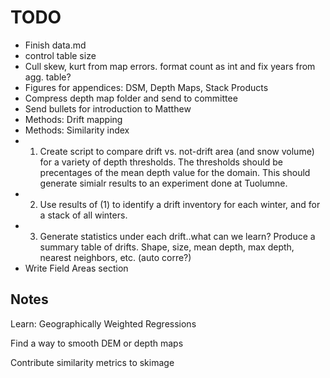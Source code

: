 # TODO
-   Finish data.md
  - control table size
  - Cull skew, kurt from map errors. format count as int and fix years from agg. table?
- Figures for appendices: DSM, Depth Maps, Stack Products
- Compress depth map folder and send to committee
-   Send bullets for introduction to Matthew
-   Methods: Drift mapping
-   Methods: Similarity index
- 1. Create script to compare drift vs. not-drift area (and snow volume) for a variety of depth thresholds. The thresholds should be precentages of the mean depth value for the domain. This should generate simialr results to an experiment done at Tuolumne.
- 2. Use results of (1) to identify a drift inventory for each winter, and for a stack of all winters.
- 3. Generate statistics under each drift..what can we learn? Produce a summary table of drifts. Shape, size, mean depth, max depth, nearest neighbors, etc. (auto corre?)
-   Write Field Areas section

## Notes
Learn: Geographically Weighted Regressions

Find a way to smooth DEM or depth maps

Contribute similarity metrics to skimage
